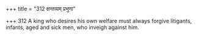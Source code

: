 +++
title = "312 क्षन्तव्यम् प्रभुणा"

+++
312	A king who desires his own welfare must always forgive litigants, infants, aged and sick men, who inveigh against him.